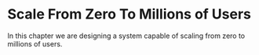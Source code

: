 # Scale From Zero To Millions of Users

In this chapter we are designing a system capable of scaling from zero to millions of users.

